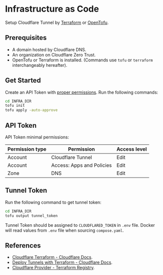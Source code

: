# Infrastructure as Code

Setup Cloudflare Tunnel by
[Terraform](https://github.com/hashicorp/terraform)
or [OpenTofu](https://github.com/opentofu/opentofu).

## Prerequisites

- A domain hosted by Cloudflare DNS.
- An organization on Cloudflare Zero Trust.
- OpenTofu or Terraform is installed.
(Commands use `tofu` or `terraform` interchangeably hereafter).

## Get Started

Create an API Token with [proper permissions](#api-token).
Run the following commands:

```sh
cd INFRA_DIR
tofu init
tofu apply -auto-approve
```

## API Token

API Token minimal permissions:

| Permission type | Permission | Access level |
| - | - | - |
| Account | Cloudflare Tunnel | Edit |
| Account | Access: Apps and Policies | Edit |
| Zone | DNS | Edit |

## Tunnel Token

Run the following command to get tunnel token:

```sh
cd INFRA_DIR
tofu output tunnel_token
```

Tunnel Token should be assigned to `CLOUDFLARED_TOKEN` in `.env` file.
Docker will read values from `.env` file when sourcing `compose.yaml`.

## References

- [Cloudflare Terraform - Cloudflare Docs](https://developers.cloudflare.com/terraform/).
- [Deploy Tunnels with Terraform - Cloudflare Docs](https://developers.cloudflare.com/cloudflare-one/connections/connect-networks/deployment-guides/terraform/).
- [Cloudflare Provider - Terraform Registry](https://registry.terraform.io/providers/cloudflare/cloudflare/latest/docs).
